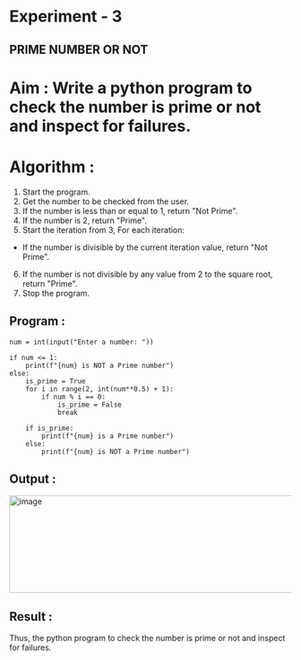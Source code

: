 # Experiment - 3
## PRIME NUMBER OR NOT

# Aim : Write a python program to check the number is prime or not and inspect for failures. 

# Algorithm :
1. Start the program.
2. Get the number to be checked from the user.
3. If the number is less than or equal to 1, return "Not Prime".
4. If the number is 2, return "Prime".
5. Start the iteration from 3, For each iteration:
 - If the number is divisible by the current iteration value, return "Not Prime".
6. If the number is not divisible by any value from 2 to the square root, return "Prime".
7. Stop the program. 

## Program :
```
num = int(input("Enter a number: "))

if num <= 1:
    print(f"{num} is NOT a Prime number")
else:
    is_prime = True
    for i in range(2, int(num**0.5) + 1):
        if num % i == 0:
            is_prime = False
            break

    if is_prime:
        print(f"{num} is a Prime number")
    else:
        print(f"{num} is NOT a Prime number")
```
## Output :
<img width="692" height="174" alt="image" src="https://github.com/user-attachments/assets/bde20c37-28fc-4161-9aaf-54c945e4168e" />

## Result :
Thus, the python program to check the number is prime or not and inspect for failures.
